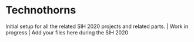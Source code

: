 # Technothorns

Initial setup for all the related SIH 2020 projects and related parts. | Work in progress | Add your files here during the SIH 2020
